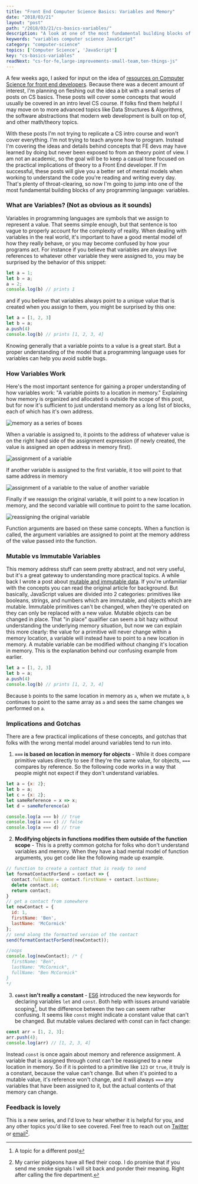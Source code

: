 ```yaml
---
title: "Front End Computer Science Basics: Variables and Memory"
date: "2018/03/21"
layout: "post"
path: "/2018/03/21/cs-basics-variables/"
description: "A look at one of the most fundamental building blocks of programming"
keywords: "variables computer science JavaScript"
category: "computer-science"
topics: ['Computer Science', 'JavaScript']
key: "cs-basics-variables"
readNext: "cs-for-fe,large-improvements-small-team,ten-things-js"
---
```


A few weeks ago, I asked for input on the idea of [resources on Computer Science for front end developers](https://benmccormick.org/2018/02/20/cs-for-fe/).  Because there was a decent amount of interest, I'm planning on fleshing out the idea a bit with a small series of posts on CS basics.  These posts will cover some concepts that would usually be covered in an intro level CS course.  If folks find them helpful I may move on to more advanced topics like Data Structures & Algorithms, the software abstractions that modern web development is built on top of, and other math/theory topics.

With these posts I'm not trying to replicate a CS intro course and won't cover everything.  I'm not trying to teach anyone how to program.  Instead I'm covering the ideas and details behind concepts that FE devs may have learned by doing but never been exposed to from an theory point of view.  I am not an academic, so the goal will be to keep a casual tone focused on the practical implications of theory to a Front End developer.  If I'm successful, these posts will give you a better set of mental models when working to understand the code you're reading and writing every day.  That's plenty of throat-clearing, so now I'm going to jump into one of the most fundamental building blocks of any programming language: variables.

### What are Variables? (Not as obvious as it sounds)

Variables in programming languages are symbols that we assign to represent a value.  That seems simple enough, but that sentence is too vague to properly account for the complexity of reality.  When dealing with variables in the real world, it's important to have a good mental model of how they really behave, or you may become confused by how your programs act.  For instance if you believe that variables are always live references to whatever other variable they were assigned to, you may be surprised by the behavior of this snippet:

```javascript
let a = 1;
let b = a;
a = 2;
console.log(b) // prints 1
```

and if you believe that variables always point to a unique value that is created when you assign to them, you might be surprised by this one:

```javascript
let a = [1, 2, 3]
let b = a;
a.push(4)
console.log(b) // prints [1, 2, 3, 4]
```

Knowing generally that a variable points to a value is a great start.  But a proper understanding of the model that a programming language uses for variables can help you avoid subtle bugs.

### How Variables Work

Here's the most important sentence for gaining a proper understanding of how variables work: "A variable points to a location in memory."  Explaining how memory is organized and allocated is outside the scope of this post, but for now it's sufficient to just understand memory as a long list of blocks, each of which has it's own address.  

![memory as a series of boxes](memory1.png)

When a variable is assigned to, it points to the address of whatever value is on the right hand side of the assignment expression (if newly created, the value is assigned an open address in memory first).

![assignment of a variable](memory2.png)

If another variable is assigned to the first variable, it too will point to that same address in memory

![assignment of a variable to the value of another variable](memory3.png)

Finally if we reassign the original variable, it will point to a new location in memory, and the second variable will continue to point to the same location.

![reassigning the original variable](memory4.png)

Function arguments are based on these same concepts.  When a function is called, the argument variables are assigned to point at the memory address of the value passed into the function.


### Mutable vs Immutable Variables

This memory address stuff can seem pretty abstract, and not very useful, but it's a great gateway to understanding more practical topics.  A while back I wrote a post about [mutable and immutable data](https://benmccormick.org/2016/06/04/what-are-mutable-and-immutable-data-structures-2/).  If you're unfamiliar with the concepts you can read the original article for background.  But basically, JavaScript values are divided into 2 categories: primitives like booleans, strings, and numbers which are immutable, and objects which are mutable.  Immutable primitives can't be changed, when they're operated on they can only be replaced with a new value.  Mutable objects can be changed in place.  That "in place" qualifier can seem a bit hazy without understanding the underlying memory situation, but now we can explain this more clearly: the value for a primitive will never change within a memory location, a variable will instead have to point to a new location in memory.  A mutable variable can be modified without changing it's location in memory.  This is the explanation behind our confusing example from earlier.

```javascript
let a = [1, 2, 3]
let b = a;
a.push(4)
console.log(b) // prints [1, 2, 3, 4]
```

Because `b` points to the same location in memory as `a`, when we mutate `a`, `b` continues to point to the same array as `a` and sees the same changes we performed on `a`.

### Implications and Gotchas

There are a few practical implications of these concepts, and gotchas that folks with the wrong mental model around variables tend to run into.

1. **`===` is based on location in memory for objects** - While it does compare primitive values directly to see if they're the same value, for objects, `===` compares by reference.  So the following code works in a way that people might not expect if they don't understand variables.

```javascript
let a = {x: 2};
let b = a;
let c = {x: 2};
let sameReference = x => x;
let d = sameReference(a)

console.log(a === b) // true
console.log(a === c) // false
console.log(a === d) // true
```

2. **Modifying objects in functions modifies them outside of the function scope** - This is a pretty common gotcha for folks who don't understand variables and memory.  When they have a bad mental model of function arguments, you get code like the following made up example.

```javascript
// function to create a contact that is ready to send
let formatContactForSend = contact => {
  contact.fullName = contact.firstName + contact.lastName;
  delete contact.id;
  return contact;
}
// get a contact from somewhere
let newContact = {
  id: 1,
  firstName: 'Ben',
  lastName: 'McCormick'
};
// send along the formatted version of the contact
send(formatContactForSend(newContact));

//oops
console.log(newContact); /* {
  firstName: "Ben",
  lastName: "McCormick",
  fullName: "Ben McCormick"
}
*/
```
3. **`const` isn't really a constant** - [ES6](https://benmccormick.org/2015/09/14/es5-es6-es2016-es-next-whats-going-on-with-javascript-versioning/) introduced the new keywords for declaring variables `let` and `const`.  Both help with issues around variable scoping[^1], but the difference between the two can seem rather confusing.  It seems like `const` might indicate a constant value that can't be changed.  But mutable values declared with const can in fact change:

```javascript
const arr = [1, 2, 3];
arr.push(4);
console.log(arr) // [1, 2, 3, 4]
```

Instead `const` is once again about memory and reference assignment.  A variable that is assigned through const can't be reassigned to a new location in memory.  So if it is pointed to a primitive like `123` or `true`, it truly is a constant, because the value can't change. But when it's pointed to a mutable value, it's reference won't change, and it will always `===` any variables that have been assigned to it, but the actual contents of that memory can change.


### Feedback is lovely

This is a new series, and I'd love to hear whether it is helpful for you, and any other topics you'd like to see covered. Feel free to reach out on [Twitter](https://twitter.com/ben336) or [email](mailto:ben@benmccormick.org)[^2].  


[^1]: A topic for a different post
[^2]: My carrier pidgeons have all fled their coop. I do promise that if you send me smoke signals I will sit back and ponder their meaning. Right after calling the fire department.
